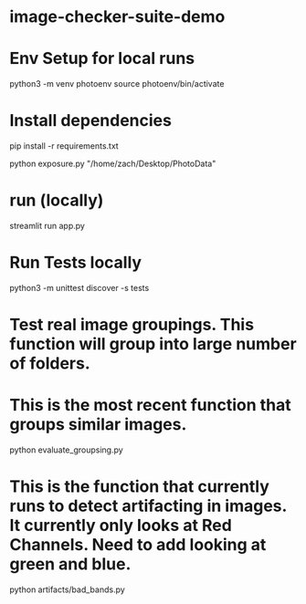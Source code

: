 # image-checker-suite-demo


# Env Setup for local runs
python3 -m venv photoenv
source photoenv/bin/activate


# Install dependencies
pip install -r requirements.txt


python exposure.py "/home/zach/Desktop/PhotoData"

# run (locally)
streamlit run app.py


# Run Tests locally
 python3 -m unittest discover -s tests

 
 # Test real image groupings. This function will group into large number of folders. 
 # This is the most recent function that groups similar images.
 python evaluate_groupsing.py


 # This is the function that currently runs to detect artifacting in images. It currently only looks at Red Channels. Need to add looking at green and blue.
 python artifacts/bad_bands.py 


